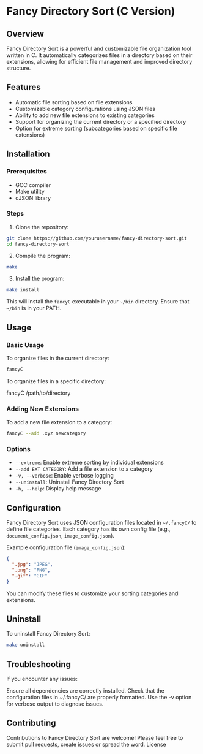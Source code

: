 # Fancy Directory Sort (C Version)

## Overview

Fancy Directory Sort is a powerful and customizable file organization tool written in C. It automatically categorizes files in a directory based on their extensions, allowing for efficient file management and improved directory structure.

## Features

- Automatic file sorting based on file extensions
- Customizable category configurations using JSON files
- Ability to add new file extensions to existing categories
- Support for organizing the current directory or a specified directory
- Option for extreme sorting (subcategories based on specific file extensions)

## Installation

### Prerequisites

- GCC compiler
- Make utility
- cJSON library

### Steps

1. Clone the repository:
```bash
git clone https://github.com/yourusername/fancy-directory-sort.git
cd fancy-directory-sort
```

2. Compile the program:
```bash
make
```

3. Install the program:
```bash
make install
```

This will install the `fancyC` executable in your `~/bin` directory. Ensure that `~/bin` is in your PATH.

## Usage

### Basic Usage
To organize files in the current directory:
```bash
fancyC
```

To organize files in a specific directory:

fancyC /path/to/directory

### Adding New Extensions
To add a new file extension to a category:
```bash
fancyC --add .xyz newcategory
```

### Options

- `--extreme`: Enable extreme sorting by individual extensions
- `--add EXT CATEGORY`: Add a file extension to a category
- `-v, --verbose`: Enable verbose logging
- `--uninstall`: Uninstall Fancy Directory Sort
- `-h, --help`: Display help message

## Configuration
Fancy Directory Sort uses JSON configuration files located in `~/.fancyC/` to define file categories. Each category has its own config file (e.g., `document_config.json`, `image_config.json`).

Example configuration file (`image_config.json`):
```json
{
  ".jpg": "JPEG",
  ".png": "PNG",
  ".gif": "GIF"
}
```
You can modify these files to customize your sorting categories and extensions.

## Uninstall
To uninstall Fancy Directory Sort:
```bash
make uninstall
```
## Troubleshooting
If you encounter any issues:

Ensure all dependencies are correctly installed.
Check that the configuration files in ~/.fancyC/ are properly formatted.
Use the -v option for verbose output to diagnose issues.

## Contributing
Contributions to Fancy Directory Sort are welcome! Please feel free to submit pull requests, create issues or spread the word.
License
